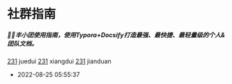 # 社群指南
##### 🐱‍🏍丰小团使用指南，使用Typora+Docsify打造最强、最快捷、最轻量级的个人&团队文档。

[231](docsify/docs/231.md) juedui
[231](docs/231.md) xiangdui 
[231](231.md) jianduan


* 2022-08-25 05:55:37